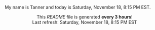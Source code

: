 My name is Tanner and today is Saturday, November 18, 8:15 PM EST.

<p align="center">This <i>README</i> file is generated <b>every 3 hours</b>!</br>Last refresh: Saturday, November 18, 8:15 PM EST<br /></p>
